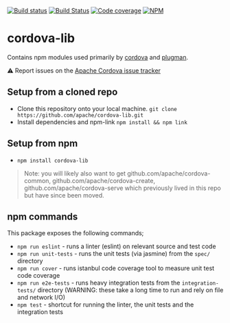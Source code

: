 <!--
#
# Licensed to the Apache Software Foundation (ASF) under one
# or more contributor license agreements.  See the NOTICE file
# distributed with this work for additional information
# regarding copyright ownership.  The ASF licenses this file
# to you under the Apache License, Version 2.0 (the
# "License"); you may not use this file except in compliance
# with the License.  You may obtain a copy of the License at
#
# http://www.apache.org/licenses/LICENSE-2.0
#
# Unless required by applicable law or agreed to in writing,
# software distributed under the License is distributed on an
# "AS IS" BASIS, WITHOUT WARRANTIES OR CONDITIONS OF ANY
#  KIND, either express or implied.  See the License for the
# specific language governing permissions and limitations
# under the License.
#
-->

[![Build status](https://ci.appveyor.com/api/projects/status/hovrl5rwj03co6oa/branch/master?svg=true)](https://ci.appveyor.com/project/ApacheSoftwareFoundation/cordova-lib/branch/master)
[![Build Status](https://travis-ci.org/apache/cordova-lib.svg?branch=master)](https://travis-ci.org/apache/cordova-lib)
[![Code coverage](https://codecov.io/github/apache/cordova-lib/coverage.svg?branch=master)](https://codecov.io/github/apache/cordova-lib?branch=master)
[![NPM](https://nodei.co/npm/cordova.png)](https://nodei.co/npm/cordova/)

# cordova-lib
Contains npm modules used primarily by [cordova](https://github.com/apache/cordova-cli/) and [plugman](https://github.com/apache/cordova-plugman/).

:warning: Report issues on the [Apache Cordova issue tracker](https://issues.apache.org/jira/issues/?jql=project%20%3D%20CB%20AND%20status%20in%20%28Open%2C%20%22In%20Progress%22%2C%20Reopened%29%20AND%20resolution%20%3D%20Unresolved%20AND%20component%20%3D%20%22cordova-lib%22%20ORDER%20BY%20priority%20DESC%2C%20summary%20ASC%2C%20updatedDate%20DESC)

## Setup from a cloned repo
* Clone this repository onto your local machine.
    `git clone https://github.com/apache/cordova-lib.git`
* Install dependencies and npm-link
    `npm install && npm link`

## Setup from npm
* `npm install cordova-lib`

> Note: you will likely also want to get github.com/apache/cordova-common, github.com/apache/cordova-create, github.com/apache/cordova-serve which previously lived in this repo but have since been moved.

## npm commands

This package exposes the following commands;

* `npm run eslint` - runs a linter (eslint) on relevant source and test code
* `npm run unit-tests` - runs the unit tests (via jasmine) from the `spec/` directory
* `npm run cover` - runs istanbul code coverage tool to measure unit test code coverage
* `npm run e2e-tests` - runs heavy integration tests from the `integration-tests/` directory (WARNING: these take a long time to run and rely on file and network I/O)
* `npm test` - shortcut for running the linter, the unit tests and the integration tests
